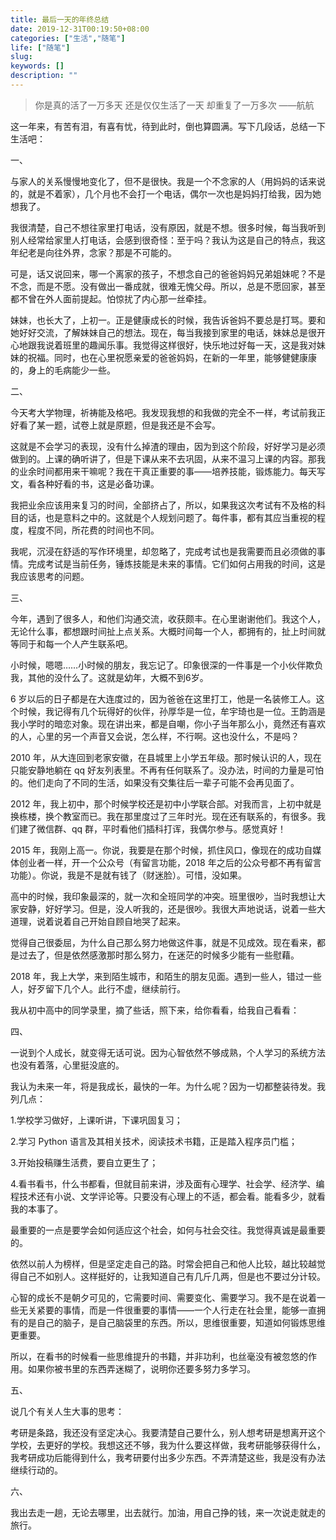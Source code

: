 ```yaml
---
title: 最后一天的年终总结
date: 2019-12-31T00:19:50+08:00
categories: ["生活","随笔"]
life: ["随笔"]
slug: 
keywords: []
description: ""
---
```


> 你是真的活了一万多天
> 还是仅仅生活了一天
> 却重复了一万多次
> ——航航

这一年来，有苦有泪，有喜有忧，待到此时，倒也算圆满。写下几段话，总结一下生活吧：

一、

与家人的关系慢慢地变化了，但不是很快。我是一个不念家的人（用妈妈的话来说的，就是不着家），几个月也不会打一个电话，偶尔一次也是妈妈打给我，因为她想我了。

我很清楚，自己不想往家里打电话，没有原因，就是不想。很多时候，每当我听到别人经常给家里人打电话，会感到很奇怪：至于吗？我认为这是自己的特点，我这年纪老是向往外界，念家？那是不可能的。

可是，话又说回来，哪一个离家的孩子，不想念自己的爸爸妈妈兄弟姐妹呢？不是不念，而是不愿。没有做出一番成就，很难无愧父母。所以，总是不愿回家，甚至都不曾在外人面前提起。怕惊扰了内心那一丝牵挂。

妹妹，也长大了，上初一。正是健康成长的时候，我告诉爸妈不要总是打骂。要和她好好交流，了解妹妹自己的想法。现在，每当我接到家里的电话，妹妹总是很开心地跟我说着班里的趣闻乐事。我觉得这样很好，快乐地过好每一天，这是我对妹妹的祝福。同时，也在心里祝愿亲爱的爸爸妈妈，在新的一年里，能够健健康康的，身上的毛病能少一些。



二、

今天考大学物理，祈祷能及格吧。我发现我想的和我做的完全不一样，考试前我正好看了某一题，试卷上就是原题，但是我还是不会写。

这就是不会学习的表现，没有什么掉渣的理由，因为到这个阶段，好好学习是必须做到的。上课的确听讲了，但是下课从来不去巩固，从来不温习上课的内容。那我的业余时间都用来干嘛呢？我在干真正重要的事——培养技能，锻炼能力。每天写文，看各种好看的书，这是必备功课。

我把业余应该用来复习的时间，全部挤占了，所以，如果我这次考试有不及格的科目的话，也是意料之中的。这就是个人规划问题了。每件事，都有其应当重视的程度，程度不同，所花费的时间也不同。

我呢，沉浸在舒适的写作环境里，却忽略了，完成考试也是我需要而且必须做的事情。完成考试是当前任务，锤炼技能是未来的事情。它们如何占用我的时间，这是我应该思考的问题。



三、

今年，遇到了很多人，和他们沟通交流，收获颇丰。在心里谢谢他们。我这个人，无论什么事，都想跟时间扯上点关系。大概时间每一个人，都拥有的，扯上时间就等同于和每一个人产生联系吧。

小时候，嗯嗯……小时候的朋友，我忘记了。印象很深的一件事是一个小伙伴欺负我，其他的没什么了。这就是幼年，大概不到6岁。

6 岁以后的日子都是在大连度过的，因为爸爸在这里打工，他是一名装修工人。这个时候，我记得有几个玩得好的伙伴，孙厚华是一位，牟宇琦也是一位。王韵涵是我小学时的暗恋对象。现在讲出来，都是自嘲，你小子当年那么小，竟然还有喜欢的人，心里的另一个声音又会说，怎么样，不行啊。这也没什么，不是吗？

2010 年，从大连回到老家安徽，在县城里上小学五年级。那时候认识的人，现在只能安静地躺在 qq 好友列表里。不再有任何联系了。没办法，时间的力量是可怕的。他们走向了不同的生活，如果没有交集往后一辈子可能不会再见面了。

2012 年，我上初中，那个时候学校还是初中小学联合部。对我而言，上初中就是换栋楼，换个教室而已。我在那里度过了三年时光。现在还有联系的，有很多。我们建了微信群、qq 群，平时看他们插科打诨，我偶尔参与。感觉真好！

2015 年，我刚上高一。你说，我要是在那个时候，抓住风口，像现在的成功自媒体创业者一样，开一个公众号（有留言功能，2018 年之后的公众号都不再有留言功能）。你说，我是不是就有钱了（财迷脸）。可惜，没如果。

高中的时候，我印象最深的，就一次和全班同学的冲突。班里很吵，当时我想让大家安静，好好学习。但是，没人听我的，还是很吵。我很大声地说话，说着一些大道理，说着说着自己开始自顾自地哭了起来。

觉得自己很委屈，为什么自己那么努力地做这件事，就是不见成效。现在看来，都是过去了，但是依然感激那时那么努力，在迷茫的时候多少能有一些慰藉。

2018 年，我上大学，来到陌生城市，和陌生的朋友见面。遇到一些人，错过一些人，好歹留下几个人。此行不虚，继续前行。

我从初中高中的同学录里，摘了些话，照下来，给你看看，给我自己看看：



四、

一说到个人成长，就变得无话可说。因为心智依然不够成熟，个人学习的系统方法也没有着落，心里挺没底的。

我认为未来一年，将是我成长，最快的一年。为什么呢？因为一切都整装待发。我列几点：

1.学校学习做好，上课听讲，下课巩固复习；

2.学习 Python 语言及其相关技术，阅读技术书籍，正是踏入程序员门槛；

3.开始投稿赚生活费，要自立更生了；

4.看书看书，什么书都看，但就目前来讲，涉及面有心理学、社会学、经济学、编程技术还有小说、文学评论等。只要没有心理上的不适，都会看。能看多少，就看我的本事了。

最重要的一点是要学会如何适应这个社会，如何与社会交往。我觉得真诚是最重要的。

依然以前人为榜样，但是坚定走自己的路。时常会把自己和他人比较，越比较越觉得自己不如别人。这样挺好的，让我知道自己有几斤几两，但是也不要过分计较。

心智的成长不是朝夕可见的，它需要时间、需要变化、需要学习。我不是在说着一些无关紧要的事情，而是一件很重要的事情——一个人行走在社会里，能够一直拥有的是自己的脑子，是自己脑袋里的东西。所以，思维很重要，知道如何锻炼思维更重要。

所以，在看书的时候看一些思维提升的书籍，并非功利，也丝毫没有被忽悠的作用。如果你被书里的东西弄迷糊了，说明你还要多努力多学习。



五、

说几个有关人生大事的思考：

考研是条路，我还没有坚定决心。我要清楚自己要什么，别人想考研是想离开这个学校，去更好的学校。我想这还不够，我为什么要这样做，我考研能够获得什么，我考研成功后能得到什么，我考研要付出多少东西。不弄清楚这些，我是没有办法继续行动的。



六、

我出去走一趟，无论去哪里，出去就行。加油，用自己挣的钱，来一次说走就走的旅行。